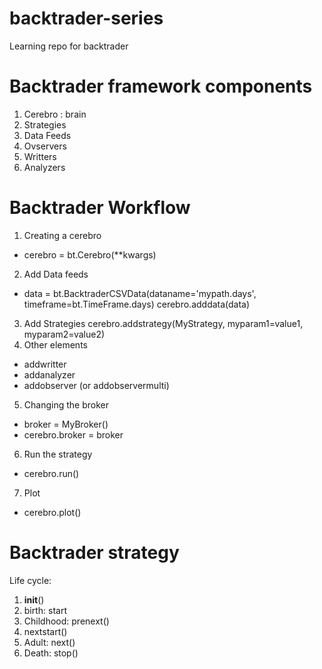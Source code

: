 # backtrader-series
Learning repo for backtrader

# Backtrader framework components

1. Cerebro : brain
2. Strategies 
3. Data Feeds
4. Ovservers
5. Writters
6. Analyzers

# Backtrader Workflow
1. Creating a cerebro
* cerebro = bt.Cerebro(**kwargs)
2. Add Data feeds
* data = bt.BacktraderCSVData(dataname='mypath.days', timeframe=bt.TimeFrame.days)
cerebro.adddata(data)
3. Add Strategies
cerebro.addstrategy(MyStrategy, myparam1=value1, myparam2=value2)
4. Other elements
* addwritter
* addanalyzer
* addobserver (or addobservermulti)
5. Changing the broker
* broker = MyBroker()
* cerebro.broker = broker
6. Run the strategy
* cerebro.run()
7. Plot
* cerebro.plot()

# Backtrader strategy
Life cycle:
1. __init__()
2. birth: start
3. Childhood: prenext()
4. nextstart()
5. Adult: next()
6. Death: stop()
